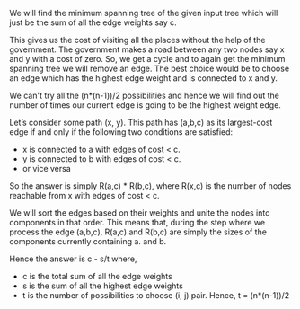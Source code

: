 We will find the minimum spanning tree of the given input tree which will just be the sum of all the edge weights say c.

This gives us the cost of visiting all the places without the help of the government. The government makes a road between any two nodes say x and y with a cost of zero. So, we get a cycle and to again get the minimum spanning tree we will remove an edge. The best choice would be to choose an edge which has the highest edge weight and is connected to x and y. 

We can't try all the (n\*(n-1))/2 possibilities and hence we will find out the number of times our current edge is going to be the highest weight edge. 

Let’s consider some path (x, y). This path has (a,b,c) as its largest-cost edge if and only if the following two conditions are satisfied:

- x is connected to a with edges of cost < c.
- y is connected to b with edges of cost < c.
- or vice versa

So the answer is simply R(a,c) * R(b,c), where R(x,c) is the number of nodes reachable from x with edges of cost < c. 

We will sort the edges based on their weights and unite the nodes into components in that order. This means that, during the step where we process the edge (a,b,c), R(a,c) and R(b,c) are simply the sizes of the components currently containing a. and b.

Hence the answer is c - s/t where,
- c is the total sum of all the edge weights
- s is the sum of all the highest edge weights
- t is the number of possibilities to choose (i, j) pair. Hence, t = (n\*(n-1))/2 